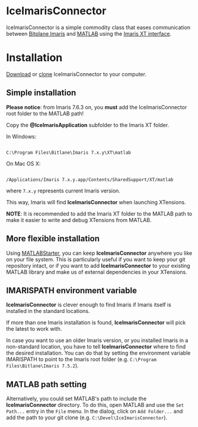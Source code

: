 IceImarisConnector
==================

IceImarisConnector is a simple commodity class that eases communication between
[Bitplane Imaris](http://www.bitplane.com) and [MATLAB](http://www.mathworks.com)
using the [Imaris XT interface](http://www.bitplane.com/go/products/imarisxt).

Installation
============
[Download](http://www.scs2.net/next/index.php?id=110) or
[clone](https://github.com/aarpon/IceImarisConnector) IceImarisConnector to your
computer.

Simple installation
-------------------

**Please notice**: from Imaris 7.6.3 on, you **must** add the IceImarisConnector root folder to the MATLAB path!

Copy the <b>@IceImarisApplication</b> subfolder to the Imaris XT folder.

In Windows:

<code>
C:\Program Files\Bitlane\Imaris 7.x.y\XT\matlab
</code>

On Mac OS X:

<code>
/Applications/Imaris 7.x.y.app/Contents/SharedSupport/XT/matlab
</code>

where `7.x.y` represents current Imaris version.

This way, Imaris will find **IceImarisConnector** when launching XTensions.

**NOTE**: It is recommended to add the Imaris XT folder to the MATLAB path to
make it easier to write and debug XTensions from MATLAB.

More flexible installation
--------------------------
Using [MATLABStarter](http://www.scs2.net/next/index.php?id=130), you can keep
**IceImarisConnector** anywhere you like on your file system. This is
particularly useful if you want to keep your git repository intact, or if you
want to add **IceImarisConnector** to your existing MATLAB library and make us
of external dependencies in your XTensions.

IMARISPATH environment variable
-------------------------------
**IceImarisConnector** is clever enough to find Imaris if Imaris itself is
installed in the standard locations.

If more than one Imaris installation is found, **IceImarisConnector** will pick
the latest to work with.

In case you want to use an older Imaris version, or you installed Imaris in a
non-standard location, you have to tell **IceImarisConnector** where to find
the desired installation. You can do that by setting the environment variable
IMARISPATH to point to the Imaris root folder (e.g.
`C:\Program Files\Bitlane\Imaris 7.5.2`).

MATLAB path setting
-------------------
Alternatively, you could set MATLAB's path to include the **IceImarisConnector**
directory. To do this, open MATLAB and use the `Set Path...` entry in the `File`
menu. In the dialog, click on `Add Folder...` and add the path to your git clone
(e.g. `C:\Devel\IceImarisConnector`).
